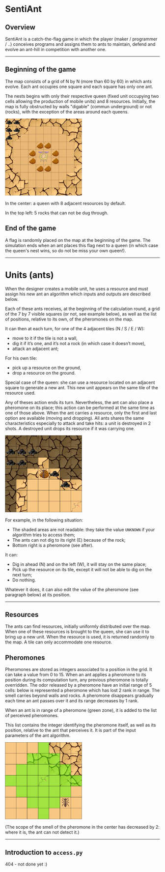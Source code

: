 
# SentiAnt

## Overview

SentiAnt is a catch-the-flag game in which the player (maker / programmer / ..) conceives programs and assigns them to ants to maintain, defend and evolve an ant-hill in competition with another one.

---

## Beginning of the game

The map consists of a grid of N by N (more than 60 by 60) in which ants evolve. Each ant occupies one square and each square has only one ant.

The nests begins with only their respective queen (fixed unit occupying two cells allowing the production of mobile units) and 8 resources. Initially, the map is fully obstructed by walls "digable" (commun underground) or not (rocks), with the exception of the areas around each queens.

<img src="https://github.com/PictElm/SentiAnt/raw/master/images/example_queen.png" width="250">

In the center: a queen with 8 adjacent resources by default.

In the top left: 5 rocks that can not be dug through.

## End of the game

A flag is randomly placed on the map at the beginning of the game. The simulation ends when an ant places this flag next to a queen (in which case the queen's nest wins, so do not be miss your own queen!).

---

# Units (ants)

When the designer creates a mobile unit, he uses a resource and must assign his new ant an algorithm which inputs and outputs are described below.

Each of these ants receives, at the beginning of the calculation round, a grid of the 7 by 7 visible squares (or not, see example below), as well as the list of positions, relative to its own, of the pheromones on the map.

It can then at each turn, for one of the 4 adjacent tiles (N / S / E / W):

+ move to it if the tile is not a wall,
+ dig it if it’s one, and it’s not a rock (in which case it doesn’t move),
+ attack an adjacent ant;

For his own tile:

+ pick up a resource on the ground,
+ drop a resource on the ground.

Special case of the queen: she can use a resource located on an adjacent square to generate a new ant. This new unit appears on the same tile of the resource used.

Any of theses action ends its turn. Nevertheless, the ant can also place a pheromone on its place; this action can be performed at the same time as one of those above.
When the ant carries a resource, only the first and last option are available (moving and dropping).
All ants shares the same characteristics especially to attack and take hits: a unit is destroyed in 2 shots. A destroyed unit drops its resource if it was carrying one.

<img src="https://github.com/PictElm/SentiAnt/raw/master/images/example_random.png" width="250">

For example, in the following situation:

+ The shaded areas are not readable: they take the value `UNKNOWN` if your algorithm tries to access them;
+ The ants can not dig to its right (E) because of the rock;
+ Bottom right is a pheromone (see after).

It can:

+ Dig in ahead (N) and on the left (W), it will stay on the same place;
+ Pick up the resource on its tile, except it will not be able to dig on the next turn;
+ Do nothing.

Whatever it does, it can also edit the value of the pheromone (see paragraph below) at its position.

---

## Resources

The ants can find resources, initially uniformly distributed over the map. When one of these resources is brought to the queen, she can use it to bring up a new unit. When the resource is used, it is returned randomly to the map. A tile can only accommodate one resource.

## Pheromones

Pheromones are stored as integers associated to a position in the grid. It can take a value from 0 to 15.
When an ant applies a pheromone to its position during its computation turn, any previous pheromone is totally overridden.
The odor released by a pheromone have an initial range of 5 cells: below is represented a pheromone which has lost 2 rank in range. The smell carries beyond walls and rocks. A pheromone disappears gradually each time an ant passes over it and its range decreases by 1 rank.

When an ant is in range of a pheromone (green zone), it is added to the list of perceived pheromones.

This list contains the integer identifying the pheromone itself, as well as its position, relative to the ant that perceives it. It is part of the input parameters of the ant algorithm.

<img src="https://github.com/PictElm/SentiAnt/raw/master/images/example_pheromone.png" width="250">

(The scope of the smell of the pheromone in the center has decreased by 2: where it is, the ant can not detect it.)

---

## Introduction to `access.py`

404 - not done yet :)
